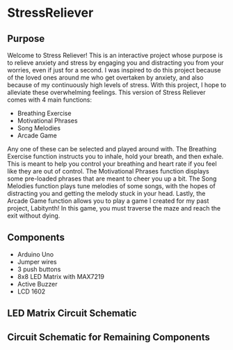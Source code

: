 # StressReliever
## Purpose
Welcome to Stress Reliever! This is an interactive project whose purpose is to relieve anxiety and stress by engaging you and distracting you from your worries, even if just for a second. I was inspired to do this project because of the loved ones around me who get overtaken by anxiety, and also because of my continuously high levels of stress. With this project, I hope to alleviate these overwhelming feelings.
This version of Stress Reliever comes with 4 main functions:

* Breathing Exercise
* Motivational Phrases
* Song Melodies
* Arcade Game

Any one of these can be selected and played around with. The Breathing Exercise function instructs you to inhale, hold your breath, and then exhale. This is meant to help you control your breathing and heart rate if you feel like they are out of control. The Motivational Phrases function displays some pre-loaded phrases that are meant to cheer you up a bit. The Song Melodies function plays tune melodies of some songs, with the hopes of distracting you and getting the melody stuck in your head. Lastly, the Arcade Game function allows you to play a game I created for my past project, Labitynth! In this game, you must traverse the maze and reach the exit without dying.

## Components

* Arduino Uno
* Jumper wires
* 3 push buttons
* 8x8 LED Matrix with MAX7219
* Active Buzzer
* LCD 1602

## LED Matrix Circuit Schematic

## Circuit Schematic for Remaining Components

